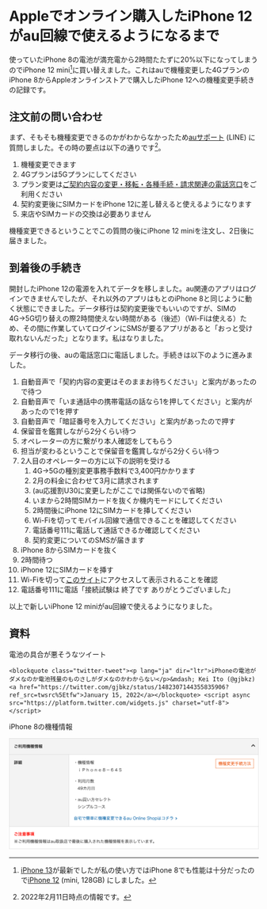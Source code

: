 # Appleでオンライン購入したiPhone 12がau回線で使えるようになるまで

使っていたiPhone 8の電池が満充電から2時間たたずに20%以下になってしまうのでiPhone 12 mini[^1]に買い替えました。これはauで機種変更した4GプランのiPhone 8からAppleオンラインストアで購入したiPhone 12への機種変更手続きの記録です。

[^1]: [iPhone 13]が最新でしたが私の使い方ではiPhone 8でも性能は十分だったので[iPhone 12] (mini, 128GB) にしました。

[iPhone 13]: https://www.apple.com/jp/iphone-13/key-features/
[iPhone 12]: https://www.apple.com/jp/iphone-12/key-features/

## 注文前の問い合わせ

まず、そもそも機種変更できるのかがわからなかったため[auサポート] (LINE) に質問しました。その時の要点は以下の通りです[^2]。

[auサポート]: https://www.au.com/support/inquiry/message/

[^2]: 2022年2月11日時点の情報です。

1. 機種変更できます
2. 4Gプランは5Gプランにしてください
3. プラン変更は[ご契約内容の変更・移転・各種手続・請求関連の電話窓口]をご利用ください
4. 契約変更後にSIMカードをiPhone 12に差し替えると使えるようになります
5. 来店やSIMカードの交換は必要ありません

[ご契約内容の変更・移転・各種手続・請求関連の電話窓口]: https://www.au.com/support/inquiry/internet/contract/

機種変更できるということでこの質問の後にiPhone 12 miniを注文し、2日後に届きました。

## 到着後の手続き

開封したiPhone 12の電源を入れてデータを移しました。au関連のアプリはログインできませんでしたが、それ以外のアプリはもとのiPhone 8と同じように動く状態にできました。データ移行は契約変更後でもいいのですが、SIMの4G→5G切り替えの際2時間使えない時間がある（後述）（Wi-Fiは使える）ため、その間に作業していてログインにSMSが要るアプリがあると「おっと受け取れないんだった」となります。私はなりました。

データ移行の後、auの電話窓口に電話しました。手続きは以下のように進みました。

1. 自動音声で「契約内容の変更はそのままお待ちください」と案内があったので待つ
2. 自動音声で「いま通話中の携帯電話の話なら1を押してください」と案内があったので1を押す
3. 自動音声で「暗証番号を入力してください」と案内があったので押す
4. 保留音を鑑賞しながら2分くらい待つ
5. オペレーターの方に繋がり本人確認をしてもらう
6. 担当が変わるということで保留音を鑑賞しながら2分くらい待つ
7. 2人目のオペレーターの方に以下の説明を受ける
   1. 4G→5Gの種別変更事務手数料で3,400円かかります
   2. 2月の料金に合わせて3月に請求されます
   3. (au応援割U30に変更したがここでは関係ないので省略)
   4. いまから2時間SIMカードを抜くか機内モードにしてください
   5. 2時間後にiPhone 12にSIMカードを挿してください
   6. Wi-Fiを切ってモバイル回線で通信できることを確認してください
   7. 電話番号111に電話して通話できるか確認してください
   8. 契約変更についてのSMSが届きます
8. iPhone 8からSIMカードを抜く
9. 2時間待つ
10. iPhone 12にSIMカードを挿す
11. Wi-Fiを切って[このサイト]にアクセスして表示されることを確認
12. 電話番号111に電話「接続試験は 終了です ありがとうございました」

[このサイト]: https://gojabako.zone/

以上で新しいiPhone 12 miniがau回線で使えるようになりました。

## 資料

電池の具合が悪そうなツイート

```twitter
<blockquote class="twitter-tweet"><p lang="ja" dir="ltr">iPhoneの電池がダメなのか電池残量のものさしがダメなのかわからない</p>&mdash; Kei Ito (@gjbkz) <a href="https://twitter.com/gjbkz/status/1482307144355835906?ref_src=twsrc%5Etfw">January 15, 2022</a></blockquote> <script async src="https://platform.twitter.com/widgets.js" charset="utf-8"></script>
```

iPhone 8の機種情報

![iPhone 8は49か月目でした](./iphone8.png)
